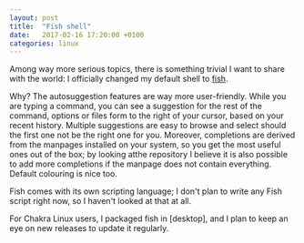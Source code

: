 ```yaml
---
layout: post
title:  "Fish shell"
date:   2017-02-16 17:20:00 +0100
categories: linux
---
```


Among way more serious topics, there is something trivial I want to share with the world: I officially changed my default shell to [fish](https://fishshell.com).

Why? The autosuggestion features are way more user-friendly. While you are typing a command, you can see a suggestion for the rest of the command, options or files form to the right of your cursor, based on your recent history. Multiple suggestions are easy to browse and select should the first one not be the right one for you. Moreover, completions are derived from the manpages installed on your system, so you get the most useful ones out of the box; by looking atthe repository I believe it is also possible to add more completions if the manpage does not contain everything. Default colouring is nice too.

Fish comes with its own scripting language; I don't plan to write any Fish script right now, so I haven't looked at that at all.

For Chakra Linux users, I packaged fish in [desktop], and I plan to keep an eye on new releases to update it regularly.
